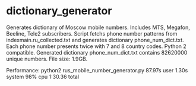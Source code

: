 # dictionary_generator
Generates dictionary of Moscow mobile numbers. Includes MTS, Megafon, Beeline, Tele2 subscribers.
Script fetchs phone number patterns from indexmain.ru_collected.txt and generates dictionary phone_num_dict.txt. Each phone number presents twice with 7 and 8 country codes. Python 2 compatible.
Generated dictionary phone_num_dict.txt contains 82620000 unique numbers. File size: 1.9GB.

Performance:
python2 rus_mobile_number_generator.py  87.97s user 1.30s system 98% cpu 1:30.36 total
